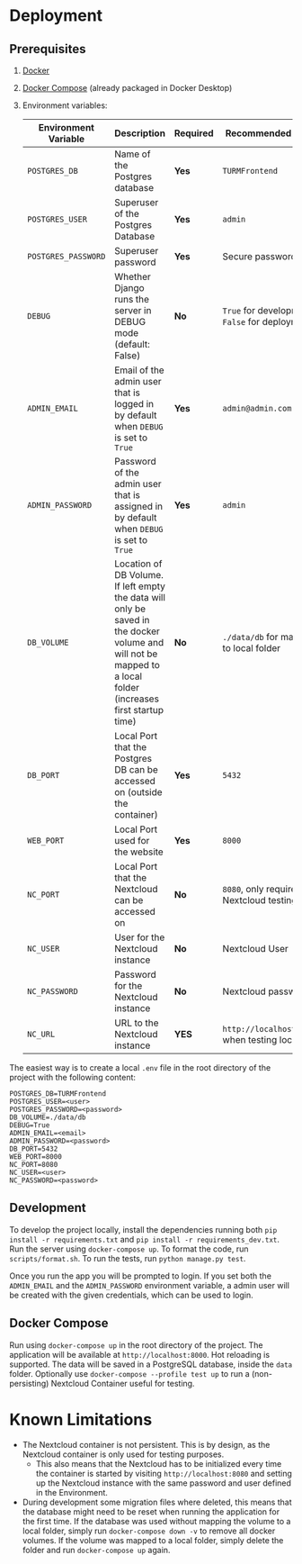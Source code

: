 # Deployment

## Prerequisites
1. [Docker](https://www.docker.com/get-started)
2. [Docker Compose](https://docs.docker.com/compose/install/) (already packaged in Docker Desktop)
3. Environment variables:


    | **Environment Variable** | **Description**                                                                                                                                               | **Required** | **Recommended Value**                          |
    |--------------------------|---------------------------------------------------------------------------------------------------------------------------------------------------------------|--------------|------------------------------------------------|
    | ``POSTGRES_DB``          | Name of the Postgres database                                                                                                                                 | **Yes**      | `TURMFrontend`                                 |
    | `POSTGRES_USER`          | Superuser of the Postgres Database                                                                                                                            | **Yes**      | `admin`                                        |
    | `POSTGRES_PASSWORD`      | Superuser password                                                                                                                                            | **Yes**      | Secure password                                |
    | `DEBUG`                  | Whether Django runs the server in DEBUG mode (default: False)                                                                                                 | **No**       | `True` for development, `False` for deployment |
    | `ADMIN_EMAIL`            | Email of the admin user that is logged in by default when `DEBUG` is set to `True`                                                                            | **Yes**      | `admin@admin.com`                              |
    | `ADMIN_PASSWORD`         | Password of the admin user that is assigned in by default when `DEBUG` is set to `True`                                                                       | **Yes**      | `admin`                                        |
    | `DB_VOLUME`              | Location of DB Volume. If left empty the data will only be saved in the docker volume and will not be mapped to a local folder (increases first startup time) | **No**       | `./data/db` for mapping to local folder        |
    | `DB_PORT`                | Local Port that the Postgres DB can be accessed on (outside the container)                                                                                    | **Yes**      | `5432`                                         |
    | `WEB_PORT`               | Local Port used for the website                                                                                                                               | **Yes**      | `8000`                                         |
    | `NC_PORT`                | Local Port that the Nextcloud can be accessed on                                                                                                              | **No**       | `8080`, only required for Nextcloud testing |
    | `NC_USER`                | User for the Nextcloud instance                                                                                                                               | **No**       | Nextcloud User                                        |
    | `NC_PASSWORD`            | Password for the Nextcloud instance                                                                                                                           | **No**       | Nextcloud password                                |
    | `NC_URL`                 | URL to the Nextcloud instance                                                                                                                                 | **YES**      | `http://localhost:8080`, when testing locally                                |


The easiest way is to create a local `.env` file in the root directory of the project with the following content:
```.env
POSTGRES_DB=TURMFrontend
POSTGRES_USER=<user>
POSTGRES_PASSWORD=<password>
DB_VOLUME=./data/db
DEBUG=True
ADMIN_EMAIL=<email>
ADMIN_PASSWORD=<password>
DB_PORT=5432
WEB_PORT=8000
NC_PORT=8080
NC_USER=<user>
NC_PASSWORD=<password>
```

## Development

To develop the project locally, install the dependencies running both
`pip install -r requirements.txt` and  `pip install -r requirements_dev.txt`.
Run the server using `docker-compose up`.
To format the code, run `scripts/format.sh`.
To run the tests, run `python manage.py test`.

Once you run the app you will be prompted to login.
If you set both the `ADMIN_EMAIL` and  the `ADMIN_PASSWORD` environment variable,
a admin user will be created with the given credentials, which can be used to login.

## Docker Compose
Run using `docker-compose up` in the root directory of the project. The application will be available at `http://localhost:8000`.
Hot reloading is supported. The data will be saved in a PostgreSQL database, inside the `data` folder.
Optionally use `docker-compose --profile test up` to run a (non-persisting) Nextcloud Container useful for testing.

# Known Limitations
- The Nextcloud container is not persistent. This is by design, as the Nextcloud container is only used for testing purposes.
  - This also means that the Nextcloud has to be initialized every time the container is started by visiting `http://localhost:8080` and setting up the Nextcloud instance with the same password and user defined in the Environment.
- During development some migration files where deleted, this means that the database might need to be reset when running the application for the first time. If the database was used without mapping the volume to a local folder, simply run `docker-compose down -v` to remove all docker volumes. If the volume was mapped to a local folder, simply delete the folder and run `docker-compose up` again.
